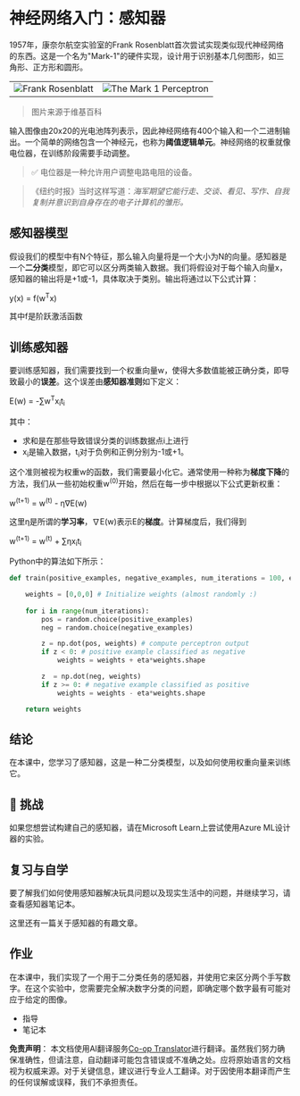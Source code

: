 <!--
CO_OP_TRANSLATOR_METADATA:
{
  "original_hash": "59021c5f419d3feda19075910a74280a",
  "translation_date": "2025-05-20T02:31:21+00:00",
  "source_file": "15-rag-and-vector-databases/data/perceptron.md",
  "language_code": "zh"
}
-->
# 神经网络入门：感知器

1957年，康奈尔航空实验室的Frank Rosenblatt首次尝试实现类似现代神经网络的东西。这是一个名为"Mark-1"的硬件实现，设计用于识别基本几何图形，如三角形、正方形和圆形。

|      |      |
|--------------|-----------|
|<img src='images/Rosenblatt-wikipedia.jpg' alt='Frank Rosenblatt'/> | <img src='images/Mark_I_perceptron_wikipedia.jpg' alt='The Mark 1 Perceptron' />|

> 图片来源于维基百科

输入图像由20x20的光电池阵列表示，因此神经网络有400个输入和一个二进制输出。一个简单的网络包含一个神经元，也称为**阈值逻辑单元**。神经网络的权重就像电位器，在训练阶段需要手动调整。

> ✅ 电位器是一种允许用户调整电路电阻的设备。

> 《纽约时报》当时这样写道：*海军期望它能行走、交谈、看见、写作、自我复制并意识到自身存在的电子计算机的雏形。*

## 感知器模型

假设我们的模型中有N个特征，那么输入向量将是一个大小为N的向量。感知器是一个**二分类**模型，即它可以区分两类输入数据。我们将假设对于每个输入向量x，感知器的输出将是+1或-1，具体取决于类别。输出将通过以下公式计算：

y(x) = f(w<sup>T</sup>x)

其中f是阶跃激活函数

## 训练感知器

要训练感知器，我们需要找到一个权重向量w，使得大多数值能被正确分类，即导致最小的**误差**。这个误差由**感知器准则**如下定义：

E(w) = -∑w<sup>T</sup>x<sub>i</sub>t<sub>i</sub>

其中：

* 求和是在那些导致错误分类的训练数据点i上进行
* x<sub>i</sub>是输入数据，t<sub>i</sub>对于负例和正例分别为-1或+1。

这个准则被视为权重w的函数，我们需要最小化它。通常使用一种称为**梯度下降**的方法，我们从一些初始权重w<sup>(0)</sup>开始，然后在每一步中根据以下公式更新权重：

w<sup>(t+1)</sup> = w<sup>(t)</sup> - η∇E(w)

这里η是所谓的**学习率**，∇E(w)表示E的**梯度**。计算梯度后，我们得到

w<sup>(t+1)</sup> = w<sup>(t)</sup> + ∑ηx<sub>i</sub>t<sub>i</sub>

Python中的算法如下所示：

```python
def train(positive_examples, negative_examples, num_iterations = 100, eta = 1):

    weights = [0,0,0] # Initialize weights (almost randomly :)
        
    for i in range(num_iterations):
        pos = random.choice(positive_examples)
        neg = random.choice(negative_examples)

        z = np.dot(pos, weights) # compute perceptron output
        if z < 0: # positive example classified as negative
            weights = weights + eta*weights.shape

        z  = np.dot(neg, weights)
        if z >= 0: # negative example classified as positive
            weights = weights - eta*weights.shape

    return weights
```

## 结论

在本课中，您学习了感知器，这是一种二分类模型，以及如何使用权重向量来训练它。

## 🚀 挑战

如果您想尝试构建自己的感知器，请在Microsoft Learn上尝试使用Azure ML设计器的实验。

## 复习与自学

要了解我们如何使用感知器解决玩具问题以及现实生活中的问题，并继续学习，请查看感知器笔记本。

这里还有一篇关于感知器的有趣文章。

## 作业

在本课中，我们实现了一个用于二分类任务的感知器，并使用它来区分两个手写数字。在这个实验中，您需要完全解决数字分类的问题，即确定哪个数字最有可能对应于给定的图像。

* 指导
* 笔记本

**免责声明**：
本文档使用AI翻译服务[Co-op Translator](https://github.com/Azure/co-op-translator)进行翻译。虽然我们努力确保准确性，但请注意，自动翻译可能包含错误或不准确之处。应将原始语言的文档视为权威来源。对于关键信息，建议进行专业人工翻译。对于因使用本翻译而产生的任何误解或误释，我们不承担责任。